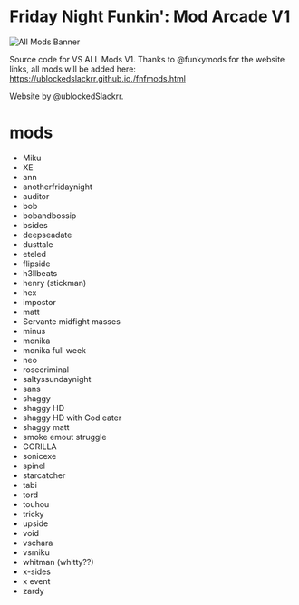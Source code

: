 # Friday Night Funkin': Mod Arcade V1

![All Mods Banner](https://github.com/repositoryrepos/Fnf-Mods/blob/master/bg.png)


Source code for VS ALL Mods V1.
Thanks to @funkymods for the website links, all mods will be added here: https://ublockedslackrr.github.io./fnfmods.html


Website by @ublockedSlackrr.

# mods

- Miku
- XE
- ann
- anotherfridaynight
- auditor 
- bob
- bobandbossip
- bsides
- deepseadate
- dusttale
- eteled
- flipside
- h3llbeats
- henry (stickman)
- hex
- impostor
- matt
- Servante midfight masses
- minus
- monika
- monika full week
- neo
- rosecriminal
- saltyssundaynight
- sans
- shaggy
- shaggy HD
- shaggy HD with God eater
- shaggy matt
- smoke emout struggle
- GORILLA
- sonicexe
- spinel
- starcatcher
- tabi
- tord
- touhou
- tricky
- upside
- void
- vschara
- vsmiku
- whitman (whitty??)
- x-sides
- x event
- zardy
